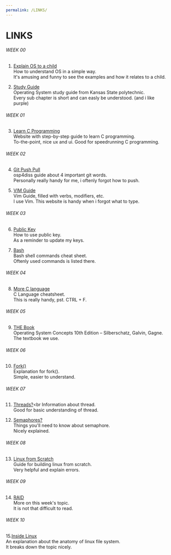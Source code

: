 ```yaml
---
permalink: /LINKS/
---
```


# LINKS

###### WEEK 00

1. [Explain OS to a child](https://www.quora.com/How-do-I-explain-what-an-operating-system-is-to-a-child)<br>
How to understand OS in a simple way.<br>
It's amusing and funny to see the examples and how it relates to a child.

2. [Study Guide](http://faculty.salina.k-state.edu/tim/ossg/index.html)<br>
Operating System study guide from Kansas State polytechnic.<br>
Every sub chapter is short and can easly be understood. (and i like purple)

###### WEEK 01

3. [Learn C Programming](https://www.programiz.com/c-programming)<br>
Website with step-by-step guide to learn C programming.<br>
To-the-point, nice ux and ui. Good for speedrunning C programming.

###### WEEK 02

4. [Git Push Pull](https://osp4diss.vlsm.org/osp-114.html)<br>
osp4diss guide about 4 important git words.<br>
Personally really handy for me, i oftenly forgot how to push.

5. [VIM Guide](https://danielmiessler.com/study/vim/)<br>
Vim Guide, filled with verbs, modifiers, etc.<br>
I use Vim. This website is handy when i forgot what to type.

###### WEEK 03

6. [Public Key](https://osp4diss.vlsm.org/W02-06.html)<br>
How to use public key.<br>
As a reminder to update my keys.

7. [Bash](https://www.educative.io/blog/bash-shell-command-cheat-sheet)<br>
Bash shell commands cheat sheet.<br>
Oftenly used commands is listed there.

###### WEEK 04

8. [More C language](https://www.codewithharry.com/blogpost/c-cheatsheet)<br>
C Language cheatsheet.<br>
This is really handy, pst. CTRL + F.

###### WEEK 05
9. [THE Book](http://edclap.com/mod/resource/view.php?id=1445&forceview=1)<br>
Operating System Concepts 10th Edition – Silberschatz, Galvin, Gagne.<br>
The textbook we use.

###### WEEK 06
10. [Fork()](https://www.geeksforgeeks.org/fork-system-call/)<br>
Explanation for fork().<br>
Simple, easier to understand.

###### WEEK 07
11. [Threads?](https://www.w3schools.in/operating-system-tutorial/threads/)<br
Information about thread.<br>
Good for basic understanding of thread.

12. [Semaphores?](https://www.geeksforgeeks.org/semaphores-in-process-synchronization/)<br>
Things you'll need to know about semaphore.<br>
Nicely explained.

###### WEEK 08
13. [Linux from Scratch](https://www.linuxfromscratch.org/lfs/view/11.0/)<br>
Guide for building linux from scratch.<br>
Very helpful and explain errors.<br>

###### WEEK 09
14. [RAID](https://www.prepressure.com/library/technology/raid)<br>
More on this week's topic.<br>
It is not that difficult to read.<br>

###### WEEK 10
15.[Inside Linux](https://developer.ibm.com/tutorials/l-linux-filesystem/)<br>
An explanation about the anatomy of linux file system.<br>
It breaks down the topic nicely.<br>

